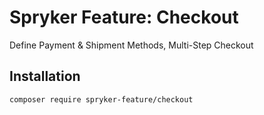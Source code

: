 # Spryker Feature: Checkout

Define Payment & Shipment Methods, Multi-Step Checkout

## Installation

```
composer require spryker-feature/checkout
```
